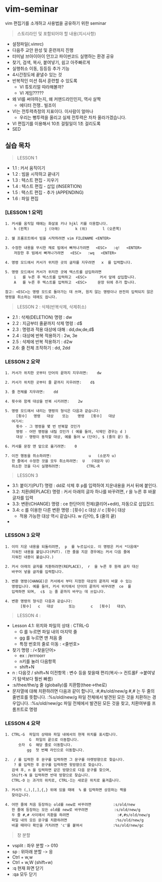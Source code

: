 # vim-seminar
vim 편집기를 소개하고 사용법을 공유하기 위한 seminar


> 스토리라인 및 포함되어야 할 내용(지시사항)
  - 설정파일(.vimrc)
  - 다음주 교안 완성 및 훈련까지 진행
  - 터미널 브아이아이 안끄고 파이썬코드 실행하는 환경 공유
  - 찾기, 검색, 복사, 붙여넣기, 쉽고 아주빠르게
  - 실행취소 이동, 등등등 추가 기능
  - 4시간정도에 끝낼수 있는 것
  - 반복적인 미션 줘서 훈련할 수 있도록
    - VI 튜토리얼 따라해볼까?
    - VI 게임?????
  - 왜 VI를 써야하는지, 왜 커맨드라인인지, 역사 살짝
    - 에디터 전쟁.. 빌조이
  - VI는 전투력측정의 지표이다. 이사람이 얼마나 
    - 우리는 뻥투력을 올리고 실제 전투력은 차차 올라가겠습니다.
  - VI 편집기를 이용해서 10초 걸릴일이 1초 걸리도록
  - SED

## 실습 목차
  > LESSON 1
  - 1.1 :  커서 움직이기
  - 1.2 : 빔을 시작하고 끝내기
  - 1.3 : 텍스트 편집 - 지우기  
  - 1.4 : 텍스트 편집 - 삽입 (INSERTION)
  - 1.5 : 택스트 편집 - 추가 (APPENDING)
  - 1.6 : 파일 편집

  ### [LESSON 1 요약] 
  ```
  1. 커서를 움직일 때에는 화살표 키나 hjkl 키를 이용합니다.
      h (왼쪽)       j (아래)       k (위)       l (오른쪽)

  2. 쉘 프롬프트에서 빔을 시작하려면 vim FILENAME <ENTER>

  3. 수정한 내용을 무시한 채로 빔에서 빠져나가려면   <ESC>   :q!   <ENTER>
      저장한 후 빔에서 빠져나가려면   <ESC>   :wq   <ENTER>

  4. 명령 모드에서 커서가 위치한 곳의 글자를 지우려면   x  를 입력합니다.

  5. 명령 모드에서 커서가 위치한 곳에 텍스트를 삽입하려면
      i   를 누른 후 텍스트를 입력하고  <ESC>      커서 앞에 삽입합니다. 
      A   를 누른 후 텍스트를 입력하고  <ESC>     문장 뒤에 추가 합니다.

  참고: <ESC>는 명령 모드로 돌아가는 데 쓰며, 원치 않는 명령이나 완전히 입력되지 않은 명령을 취소하는 데에도 씁니다.
  ```

  > LESSON 2 : 삭제(반복삭제, 삭제취소)
  - 2.1 : 삭제(DELETION) 명령 : dw
  - 2.2 : 지금부터 줄끝까지 삭제 명령 : d$
  - 2.3 : 명령과 적용 대상에 대해 : dd,dw,de,d$
  - 2.4 : 대상에 반복 적용하기 : 2w, 3e
  - 2.5 : 삭제에 반복 적용하기 : d2w
  - 2.6: 줄 전체 조작하기 : dd, 2dd
  
  ### LESSON 2 요약
  ```
  1. 커서가 위치한 곳부터 단어의 끝까지 지우려면:    dw

  2. 커서가 위치한 곳부터 줄 끝까지 지우려면:    d$

  3. 줄 전체를 지우려면:    dd

  4. 횟수와 함께 대상을 반복 시키려면:    2w

  5. 명령 모드에서 내리는 명령의 형식은 다음과 같습니다:
       [횟수]   명령   대상    또는    명령   [횟수]   대상
     여기서:
       횟수 - 그 명령을 몇 번 반복할 것인가
       명령 - 어떤 명령을 내릴 것인가 ( 예를 들어, 삭제인 경우는 d )
       대상 - 명령이 동작할 대상, 예를 들어 w (단어), $ (줄의 끝) 등.

  6. 커서를 문장 맨 앞으로 옮기려면:    0 

  7. 이전 행동을 취소하려면:                 u   (소문자 u)
     한 줄에서 수정한 것을 모두 취소하려면:  U   (대문자 U)
     취소한 것을 다시 실행하려면:            CTRL-R
  ```
  > LESSON 3
  - 3.1: 붙이기(PUT) 명령 : dd로 삭제 후 p를 입력하여 지운내용을 커서 뒤에 붙인다.
  - 3.2: 치환(REPLACE) 명령 : 커서 아래의 글자 하나를 바꾸려면, r 을 누른 후 바꿀 글자를 입력
  - 3.3: 변환(CHANGE) 명령 : ce 한단어의 전체(클리어+edit), 자동으로 삽입모드
  - 3.4: c 를 이용한 다른 변환 명령 :  [횟수]   c   대상 // c   [횟수]   대상
    - 적용 가능한 대상 역시 같습니다.  w (단어),  $ (줄의 끝) 
  - 
  ### LESSON 3 요약
  ```
  1. 이미 지운 내용을 되돌리려면,  p  를 누르십시오. 이 명령은 커서 *다음에*
     지워진 내용을 붙입니다(PUT). (한 줄을 지운 경우에는 커서 다음 줄에
     지워진 내용이 붙습니다.)

  2. 커서 아래의 글자를 치환하려면(REPLACE),  r  을 누른 후 원래 글자 대신
     바꾸어 넣을 글자를 입력합니다.

  3. 변환 명령(CHANGE)은 커서에서 부터 지정한 대상의 끝까지 바꿀 수 있는
     명령입니다. 예를 들어, 커서 위치에서 단어의 끝까지 바꾸려면  ce  를
     입력하면 되며,  c$  는 줄 끝까지 바꾸는 데 쓰입니다.

  4. 변환 명령의 형식은 다음과 같습니다:
         [횟수]   c   대상       또는       c   [횟수]   대상\
  ```
  > LESSON 4 : 
  - Lesson 4.1: 위치와 파일의 상태 : CTRL-G
    - G 를 누르면 파일 내의 마지막 줄
    - gg 를 누르면 맨 처음 줄
    - 특정 번호의 줄로 이동 : <줄번호>
  - 찾기 명령 : /<찾을단어>
    - ex : /errroorr
    - n키를 눌러 다음항목
    - shift+N
  - n : 다음것 / shift+N 이전항목 : 변수 등을 찾을때 편리(복사-> 컨트롤F ->붙여넣기 탐색보다 훨씬 빠름)
  - :s/thee/the/g 줄 (globally)를 치환함(thee->the로)
  - 문자열에 대해 치환하려면 다음과 같이 합니다,
      :#,#s/old/new/g    #,# 는 두 줄의 줄번호를 뜻합니다.
      :%s/old/new/g      파일 전체에서 발견된 모든 것을 치환하는 경우입니다.
      :%s/old/new/gc     파일 전체에서 발견된 모든 것을 찾고, 치환여부를 프롬프트로 명령
  ### LESSON 4 요약
  ```
  1. CTRL-G  파일의 상태와 파일 내에서의 현재 위치를 표시합니다.
             G  파일의 끝으로 이동합니다.
        숫자  G  해당 줄로 이동합니다. 
            gg  첫 번째 라인으로 이동합니다. 

  2.  / 를 입력한 후 문구를 입력하면 그 문구를 아랫방향으로 찾습니다.
      ? 를 입력한 후 문구를 입력하면 윗방향으로 찾습니다.
     검색 후, n 을 입력하면 같은 방향으로 다음 문구를 찾으며,
     Shift-N 을 입력하면 반대 방향으로 찾습니다.
     CTRL-O 는 과거의 위치로, CTRL-I는 새로운 위치로 옮겨줍니다. 

  3. 커서가 (,),[,],{,} 위에 있을 때에  % 를 입력하면 상응하는 짝을
     찾아갑니다.
  
  4. 어떤 줄에 처음 등장하는 old를 new로 바꾸려면          :s/old/new
     한 줄에 등장하는 모든 old를 new로 바꾸려면            :s/old/new/g
     두 줄 #,# 사이에서 치환을 하려면                      :#,#s/old/new/g
     파일 내의 모든 문구를 치환하려면                      :%s/old/new/g
     바꿀 때마다 확인을 거치려면 'c'를 붙여서              :%s/old/new/gc
  ```
  > 창 분할
  - vsplit : 좌우 분할 -> 010
  - sp : 위아래 분할 -> 응
  - Ctrl + w,w
  - Ctrl + w,W (shift+w)
  - :q 현재 화면 닫기
  - :qa 모두 닫기  
